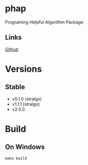 # phap
Programing Helpful Algorithm Package

## Links
[Github](https://github.com/DashBing/phap/ "Github")

# Versions
## Stable
+ v0.1.0 (stralgo)
+ v1.1.1 (stralgo)
+ v2.0.0

# Build
## On Windows
```make build```
